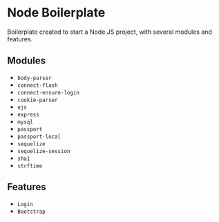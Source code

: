 Node Boilerplate
================
Boilerplate created to start a Node.JS project, with several modules and features.

## Modules
- `body-parser`
- `connect-flash`
- `connect-ensure-login`
- `cookie-parser`
- `ejs`
- `express`
- `mysql`
- `passport`
- `passport-local`
- `sequelize`
- `sequelize-session`
- `sha1`
- `strftime`

## Features
- `Login`
- `Bootstrap`
